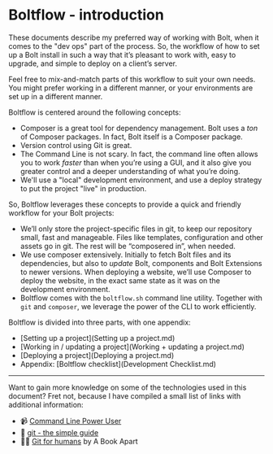 Boltflow - introduction
=======================

These documents describe my preferred way of working with Bolt, when it comes
to the "dev ops" part of the process. So, the workflow of how to set up a Bolt
install in such a way that it’s pleasant to work with, easy to upgrade, and
simple to deploy on a client’s server.

Feel free to mix-and-match parts of this workflow to suit your own needs. You
might prefer working in a different manner, or your environments are set up in
a different manner.

Boltflow is centered around the following concepts:

 - Composer is a great tool for dependency management. Bolt uses a _ton_ of
   Composer packages. In fact, Bolt itself is a Composer package.
 - Version control using Git is great.
 - The Command Line is not scary. In fact, the command line often allows you to
   work _faster_ than when you’re using a GUI, and it also give you greater
   control and a deeper understanding of what you’re doing.
 - We'll use a "local" development environment, and use a deploy strategy to
   put the project "live" in production.

So, Boltflow leverages these concepts to provide a quick and friendly workflow
for your Bolt projects:

 - We’ll only store the project-specific files in git, to keep our repository
   small, fast and manageable. Files like templates, configuration and other
   assets go in git. The rest will be “composered in”, when needed.
 - We use composer extensively. Initially to fetch Bolt files and its
   dependencies, but also to _update_ Bolt, components and Bolt Extensions to
   newer versions. When deploying a website, we’ll use Composer to deploy the
   website, in the exact same state as it was on the development environment.
 - Boltflow comes with the `boltflow.sh` command line utility. Together with
   `git` and `composer`, we leverage the power of the CLI to work efficiently.

Boltflow is divided into three parts, with one appendix:

 - [Setting up a project](Setting up a project.md)
 - [Working in / updating a project](Working + updating a project.md)
 - [Deploying a project](Deploying a project.md)
 - Appendix: [Boltflow checklist](Development Checklist.md)

-----------

Want to gain more knowledge on some of the technologies used in this document?
Fret not, because I have compiled a small list of links with additional
information:

 - 📹 [Command Line Power User][clipu]
 - 📄 [git - the simple guide][gitguide]
 - 📖💵 [Git for humans][gitforhumans] by A Book Apart

[clipu]: http://commandlinepoweruser.com/
[gitguide]: http://rogerdudler.github.io/git-guide/
[gitforhumans]: https://abookapart.com/products/git-for-humans
